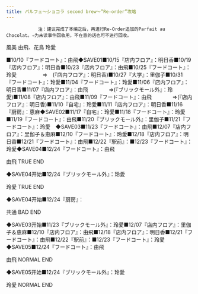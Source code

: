 ```yaml
---
title: パルフェ～ショコラ second brew～”Re-order”攻略
---
```


                注：建议完成了本编之后，再进行Re-Order追加的Parfait au Chocolat。⇒为未读事件回收用，不在意的话也可不进行回收。

風美 由飛、花鳥 玲愛

■10/10『フードコート』：由飛◆SAVE01■10/15『店内フロア』：明日香■10/19『店内フロア』：明日香■10/23『店内フロア』：由飛■10/25『フードコート』：玲愛　　　　　⇒　(『店内フロア』：明日香)■10/27『大学』：里伽子■10/31『フードコート』：玲愛■11/04『フードコート』：玲愛■11/06『店内フロア』：明日香■11/07『店内フロア』：由飛　　　　⇒(『ブリックモール外』：玲愛)■11/08『店内フロア』：由飛■11/09『フードコート』：由飛　　　　⇒(『店内フロア』：明日香)■11/10『自宅』：玲愛■11/11『店内フロア』：明日香■11/16『厨房』：恵麻◆SAVE02■11/17『自宅』：玲愛■11/18『フードコート』：玲愛■11/19『フードコート』：由飛■11/20『ブリックモール外』：里伽子■11/21『フードコート』：玲愛　◆SAVE03■11/23『フードコート』：由飛■12/07『店内フロア』：里伽子＆恵麻■12/10『フードコート』：玲愛■12/18『店内フロア』：明日香■12/21『フードコート』：由飛■12/22『駅前』：■12/23『フードコート』：玲愛◆SAVE04■12/24『フードコート』：由飛

由飛 TRUE END

◆SAVE04开始■12/24『ブリックモール外』：玲愛

玲愛 TRUE END

◆SAVE04开始■12/24『厨房』：

共通 BAD END

◆SAVE03开始■11/23『ブリックモール外』：玲愛■12/07『店内フロア』：里伽子＆恵麻■12/10『店内フロア』：由飛■12/18『店内フロア』：明日香■12/21『フードコート』：由飛■12/22『駅前』：■12/23『フードコート』：玲愛◆SAVE05■12/24『フードコート』：由飛

由飛 NORMAL END

◆SAVE05开始■12/24『ブリックモール外』：玲愛

玲愛 NORMAL END


              
